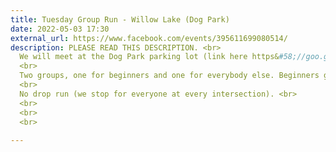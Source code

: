 ```yaml
---
title: Tuesday Group Run - Willow Lake (Dog Park)
date: 2022-05-03 17:30
external_url: https://www.facebook.com/events/395611699080514/
description: PLEASE READ THIS DESCRIPTION. <br>
  We will meet at the Dog Park parking lot (link here https&#58;//goo.gl/maps/ZCLmd4fQPGkyXCHP7) at 5&#58;30pm. Plan for 5 miles(ish).<br>
  <br>
  Two groups, one for beginners and one for everybody else. Beginners group typically goes 2-3 miles, other group goes 5-6 miles. <br>
  <br>
  No drop run (we stop for everyone at every intersection). <br>
  <br>
  <br>
  <br>
  
---
```

